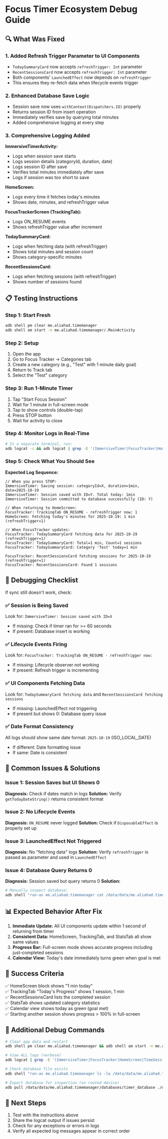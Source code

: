 # Focus Timer Ecosystem Debug Guide

## 🔍 What Was Fixed

### 1. **Added Refresh Trigger Parameter to UI Components**
   - `TodaySummaryCard` now accepts `refreshTrigger: Int` parameter
   - `RecentSessionsCard` now accepts `refreshTrigger: Int` parameter
   - Both components' `LaunchedEffect` now depends on `refreshTrigger`
   - This ensures they re-fetch data when lifecycle events trigger

### 2. **Enhanced Database Save Logic**
   - Session save now uses `withContext(Dispatchers.IO)` properly
   - Returns session ID from insert operation
   - Immediately verifies save by querying total minutes
   - Added comprehensive logging at every step

### 3. **Comprehensive Logging Added**
   
   **ImmersiveTimerActivity:**
   - Logs when session save starts
   - Logs session details (categoryId, duration, date)
   - Logs session ID after save
   - Verifies total minutes immediately after save
   - Logs if session was too short to save

   **HomeScreen:**
   - Logs every time it fetches today's minutes
   - Shows date, minutes, and refreshTrigger value
   
   **FocusTrackerScreen (TrackingTab):**
   - Logs ON_RESUME events
   - Shows refreshTrigger value after increment
   
   **TodaySummaryCard:**
   - Logs when fetching data (with refreshTrigger)
   - Shows total minutes and session count
   - Shows category-specific minutes
   
   **RecentSessionsCard:**
   - Logs when fetching sessions (with refreshTrigger)
   - Shows number of sessions found

## 📋 Testing Instructions

### Step 1: Start Fresh
```bash
adb shell pm clear me.aliahad.timemanager
adb shell am start -n me.aliahad.timemanager/.MainActivity
```

### Step 2: Setup
1. Open the app
2. Go to Focus Tracker → Categories tab
3. Create a new category (e.g., "Test" with 1 minute daily goal)
4. Return to Track tab
5. Select the "Test" category

### Step 3: Run 1-Minute Timer
1. Tap "Start Focus Session"
2. Wait for 1 minute in full-screen mode
3. Tap to show controls (double-tap)
4. Press STOP button
5. Wait for activity to close

### Step 4: Monitor Logs in Real-Time
```bash
# In a separate terminal, run:
adb logcat -c && adb logcat | grep -E '(ImmersiveTimer|FocusTracker|HomeScreen)'
```

### Step 5: Check What You Should See

**Expected Log Sequence:**

```
// When you press STOP:
ImmersiveTimer: Saving session: categoryId=X, duration=1min, date=2025-10-19
ImmersiveTimer: Session saved with ID=Y. Total today: 1min
ImmersiveTimer: Session committed to database successfully (ID: Y)

// When returning to HomeScreen:
FocusTracker: TrackingTab ON_RESUME - refreshTrigger now: 1
HomeScreen: Fetching today's minutes for 2025-10-19: 1 min (refreshTrigger=1)

// When FocusTracker updates:
FocusTracker: TodaySummaryCard fetching data for 2025-10-19 (refreshTrigger=1)
FocusTracker: TodaySummaryCard: Total=1 min, Count=1 sessions
FocusTracker: TodaySummaryCard: Category 'Test' today=1 min

FocusTracker: RecentSessionsCard fetching sessions for 2025-10-19 (refreshTrigger=1)
FocusTracker: RecentSessionsCard: Found 1 sessions
```

## 🐛 Debugging Checklist

If sync still doesn't work, check:

### ✅ Session is Being Saved
Look for: `ImmersiveTimer: Session saved with ID=X`
- If missing: Check if timer ran for >= 60 seconds
- If present: Database insert is working

### ✅ Lifecycle Events Firing
Look for: `FocusTracker: TrackingTab ON_RESUME - refreshTrigger now:`
- If missing: Lifecycle observer not working
- If present: Refresh trigger is incrementing

### ✅ UI Components Fetching Data
Look for: `TodaySummaryCard fetching data` and `RecentSessionsCard fetching sessions`
- If missing: LaunchedEffect not triggering
- If present but shows 0: Database query issue

### ✅ Date Format Consistency
All logs should show same date format: `2025-10-19` (ISO_LOCAL_DATE)
- If different: Date formatting issue
- If same: Date is consistent

## 🔧 Common Issues & Solutions

### Issue 1: Session Saves but UI Shows 0
**Diagnosis:** Check if dates match in logs
**Solution:** Verify `getTodayDateString()` returns consistent format

### Issue 2: No Lifecycle Events
**Diagnosis:** `ON_RESUME` never logged
**Solution:** Check if `DisposableEffect` is properly set up

### Issue 3: LaunchedEffect Not Triggered
**Diagnosis:** No "fetching data" logs
**Solution:** Verify `refreshTrigger` is passed as parameter and used in `LaunchedEffect`

### Issue 4: Database Query Returns 0
**Diagnosis:** Session saved but query returns 0
**Solution:** 
```bash
# Manually inspect database:
adb shell "run-as me.aliahad.timemanager cat /data/data/me.aliahad.timemanager/databases/timer_database | strings | grep time_sessions"
```

## 📊 Expected Behavior After Fix

1. **Immediate Update:** All UI components update within 1 second of returning from timer
2. **Consistent Data:** HomeScreen, TrackingTab, and StatsTab all show same values
3. **Progress Bar:** Full-screen mode shows accurate progress including just-completed sessions
4. **Calendar View:** Today's date immediately turns green when goal is met

## 🎯 Success Criteria

✅ HomeScreen block shows "1 min today"  
✅ TrackingTab "Today's Progress" shows 1 session, 1 min  
✅ RecentSessionsCard lists the completed session  
✅ StatsTab shows updated category statistics  
✅ Calendar view shows today as green (goal met)  
✅ Starting another session shows progress > 100% in full-screen

## 📝 Additional Debug Commands

```bash
# Clear app data and restart
adb shell pm clear me.aliahad.timemanager && adb shell am start -n me.aliahad.timemanager/.MainActivity

# View ALL logs (verbose)
adb logcat | grep -E '(ImmersiveTimer|FocusTracker|HomeScreen|TimeSession|ActivityCategory)'

# Check database file exists
adb shell "run-as me.aliahad.timemanager ls -la /data/data/me.aliahad.timemanager/databases/"

# Export database for inspection (on rooted device)
adb pull /data/data/me.aliahad.timemanager/databases/timer_database ./debug_db.sqlite
```

## 🚀 Next Steps

1. Test with the instructions above
2. Share the logcat output if issues persist
3. Check for any exceptions or errors in logs
4. Verify all expected log messages appear in correct order

